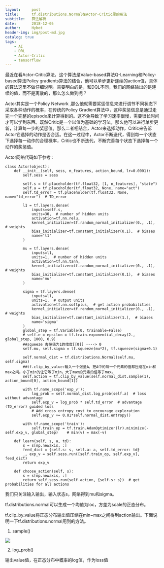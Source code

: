 ```yaml
---
layout:     post
title:      tf.distributions.Normal在Actor-Critic里的用法
subtitle:   算法解析
date:       2018-12-05
author:     Hybot
header-img: img/post-md.jpg
catalog: true
tags:
    - AI
    - DRL
    - Actor-Critic
    - tensorflow
---
```


最近在看Actor-Critic算法，这个算法是Value-based算法Q-Learning和Policy-based算法Policy gradients算法的结合，他可以单步更新连续的action值，具体的算法这里不做仔细说明。需要明白的是，和DQL不同，我们的网络输出的是连续的值，而不是离散的，那么怎么做到呢？

Actor其实是一个Policy Network ,那么他就需要奖惩信息来进行调节不同状态下采取各种动作的概率，在传统的Policy Gradient算法中，这种奖惩信息是通过走完一个完整的episode来计算得到的。这不免导致了学习速率很慢，需要很长时间才可以学到东西。既然Critic是一个以值为基础的学习法，那么他可以进行单步更新，计算每一步的奖惩值。那么二者相结合，Actor来选择动作，Critic来告诉Actor它选择的动作是否合适。在这一过程中，Actor不断迭代，得到每一个状态下选择每一动作的合理概率，Critic也不断迭代，不断完善每个状态下选择每一个动作的奖惩值。

Actor网络代码如下参考：

```
class Actor(object):
    def __init__(self, sess, n_features, action_bound, lr=0.0001):
        self.sess = sess

        self.s = tf.placeholder(tf.float32, [1, n_features], "state")
        self.a = tf.placeholder(tf.float32, None, name="act")
        self.td_error = tf.placeholder(tf.float32, None, name="td_error")  # TD_error

        l1 = tf.layers.dense(
            inputs=self.s,
            units=30,  # number of hidden units
            activation=tf.nn.relu,
            kernel_initializer=tf.random_normal_initializer(0., .1),  # weights
            bias_initializer=tf.constant_initializer(0.1),  # biases
            name='l1'
        )

        mu = tf.layers.dense(
            inputs=l1,
            units=1,  # number of hidden units
            activation=tf.nn.tanh,
            kernel_initializer=tf.random_normal_initializer(0., .1),  # weights
            bias_initializer=tf.constant_initializer(0.1),  # biases
            name='mu'
        )

        sigma = tf.layers.dense(
            inputs=l1,
            units=1,  # output units
            activation=tf.nn.softplus,  # get action probabilities
            kernel_initializer=tf.random_normal_initializer(0., .1),  # weights
            bias_initializer=tf.constant_initializer(1.),  # biases
            name='sigma'
        )
        global_step = tf.Variable(0, trainable=False)
        # self.e = epsilon = tf.train.exponential_decay(2., global_step, 1000, 0.9)
        ##squeeze 去掉值为1的维度[[0]] ----> 0
        self.mu, self.sigma = tf.squeeze(mu*2), tf.squeeze(sigma+0.1)

        self.normal_dist = tf.distributions.Normal(self.mu, self.sigma)
        ##tf.clip_by_value:输入一个张量A，把A中的每一个元素的值都压缩在min和max之间。小于min的让它等于min，大于max的元素的值等于max。
        self.action = tf.clip_by_value(self.normal_dist.sample(1), action_bound[0], action_bound[1])

        with tf.name_scope('exp_v'):
            log_prob = self.normal_dist.log_prob(self.a)  # loss without advantage
            self.exp_v = log_prob * self.td_error  # advantage (TD_error) guided loss
            # Add cross entropy cost to encourage exploration
            self.exp_v += 0.01*self.normal_dist.entropy()

        with tf.name_scope('train'):
            self.train_op = tf.train.AdamOptimizer(lr).minimize(-self.exp_v, global_step)    # min(v) = max(-v)

    def learn(self, s, a, td):
        s = s[np.newaxis, :]
        feed_dict = {self.s: s, self.a: a, self.td_error: td}
        _, exp_v = self.sess.run([self.train_op, self.exp_v], feed_dict)
        return exp_v

    def choose_action(self, s):
        s = s[np.newaxis, :]
        return self.sess.run(self.action, {self.s: s})  # get probabilities for all actions
```

我们只关注输入输出，输入状态s，网络得到mu和sigma。

tf.distributions.normal可以生成一个均值为loc，方差为scale的正态分布。

tf.clip_by_value将正态分布输出值压缩在min~max之间得到action输出。下面说明一下tf.distributions.normal用到的方法。

1. sample()

![](https://github.com/hybug/hybug.github.io/blob/master/img/20181205-pic7?raw=true)

2. log_prob()

输出value值，在正态分布中概率的log值，作为loss值
